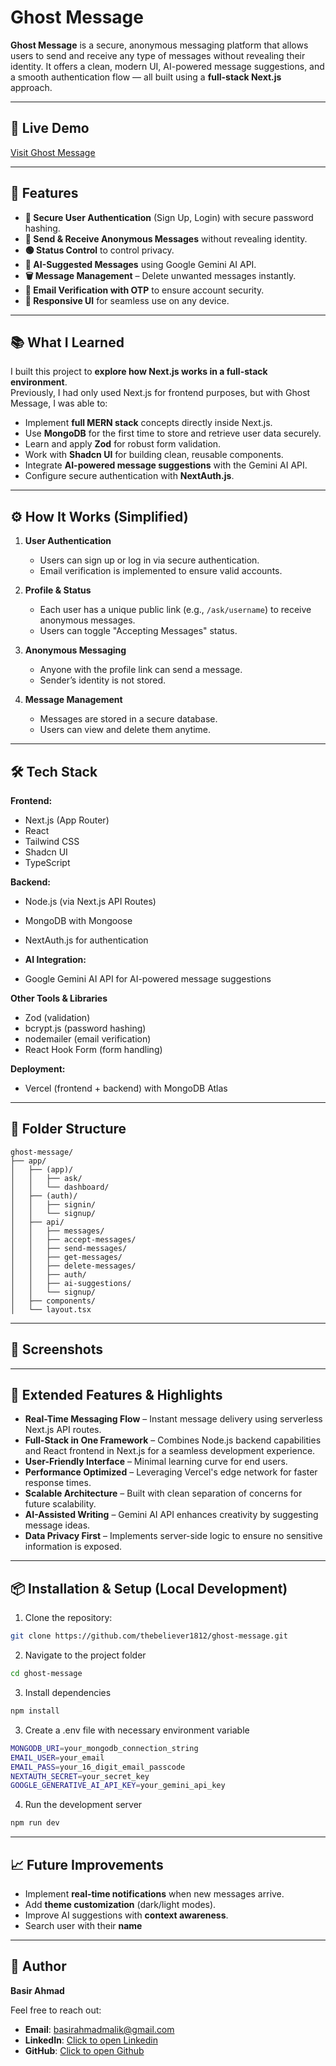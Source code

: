 # Ghost Message

**Ghost Message** is a secure, anonymous messaging platform that allows users to send and receive any type of  messages without revealing their identity. It offers a clean, modern UI, AI-powered message suggestions, and a smooth authentication flow — all built using a **full-stack Next.js** approach.

---

## 🚀 Live Demo
[Visit Ghost Message](https://ghost-message-eta.vercel.app)

---

## 📌 Features

- **🔐 Secure User Authentication** (Sign Up, Login) with secure password hashing.
- **📩 Send & Receive Anonymous Messages** without revealing identity.
- **🟢 Status Control** to control privacy.
- **🤖 AI-Suggested Messages** using Google Gemini AI API.
- **🗑️ Message Management** – Delete unwanted messages instantly.
- **📧 Email Verification with OTP** to ensure account security.
- **📱 Responsive UI** for seamless use on any device.

---

## 📚 What I Learned

I built this project to **explore how Next.js works in a full-stack environment**.  
Previously, I had only used Next.js for frontend purposes, but with Ghost Message, I was able to:

- Implement **full MERN stack** concepts directly inside Next.js.
- Use **MongoDB** for the first time to store and retrieve user data securely.
- Learn and apply **Zod** for robust form validation.
- Work with **Shadcn UI** for building clean, reusable components.
- Integrate **AI-powered message suggestions** with the Gemini AI API.
- Configure secure authentication with **NextAuth.js**.

---

## ⚙️ How It Works (Simplified)

1. **User Authentication**
   - Users can sign up or log in via secure authentication.
   - Email verification is implemented to ensure valid accounts.

2. **Profile & Status**
   - Each user has a unique public link (e.g., `/ask/username`) to receive anonymous messages.
   - Users can toggle "Accepting Messages" status.

3. **Anonymous Messaging**
   - Anyone with the profile link can send a message.
   - Sender’s identity is not stored.

4. **Message Management**
   - Messages are stored in a secure database.
   - Users can view and delete them anytime.

---

## 🛠 Tech Stack

**Frontend:**
- Next.js (App Router)
- React
- Tailwind CSS
- Shadcn UI
- TypeScript

**Backend:**
- Node.js (via Next.js API Routes)
- MongoDB with Mongoose
- NextAuth.js for authentication

- **AI Integration:** 
- Google Gemini AI API for AI-powered message suggestions

**Other Tools & Libraries**
- Zod (validation)
- bcrypt.js (password hashing) 
- nodemailer (email verification)
- React Hook Form (form handling)

**Deployment:**
- Vercel (frontend + backend) with MongoDB Atlas

---

## 📂 Folder Structure

```
ghost-message/
├── app/
│   ├── (app)/
│   │   ├── ask/
│   │   └── dashboard/
│   ├── (auth)/
│   │   ├── signin/
│   │   └── signup/
│   ├── api/
│   │   ├── messages/
│   │   ├── accept-messages/
│   │   ├── send-messages/
│   │   ├── get-messages/
│   │   ├── delete-messages/
│   │   ├── auth/
│   │   ├── ai-suggestions/
│   │   └── signup/
│   ├── components/
│   └── layout.tsx
```

---

## 📸 Screenshots

---

## 🌟 Extended Features & Highlights

- **Real-Time Messaging Flow** – Instant message delivery using serverless Next.js API routes.
- **Full-Stack in One Framework** – Combines Node.js backend capabilities and React frontend in Next.js for a seamless development experience.
- **User-Friendly Interface** – Minimal learning curve for end users.
- **Performance Optimized** – Leveraging Vercel's edge network for faster response times.
- **Scalable Architecture** – Built with clean separation of concerns for future scalability.
- **AI-Assisted Writing** – Gemini AI API enhances creativity by suggesting message ideas.
- **Data Privacy First** – Implements server-side logic to ensure no sensitive information is exposed.

---

## 📦 Installation & Setup (Local Development)


1. Clone the repository:

```bash
git clone https://github.com/thebeliever1812/ghost-message.git
```

2. Navigate to the project folder

```bash
cd ghost-message
```

3. Install dependencies

```bash
npm install
```

3. Create a .env file with necessary environment variable

```bash
MONGODB_URI=your_mongodb_connection_string
EMAIL_USER=your_email
EMAIL_PASS=your_16_digit_email_passcode
NEXTAUTH_SECRET=your_secret_key
GOOGLE_GENERATIVE_AI_API_KEY=your_gemini_api_key
```

4. Run the development server

```bash
npm run dev
```

---

## 📈 Future Improvements

- Implement **real-time notifications** when new messages arrive.
- Add **theme customization** (dark/light modes).
- Improve AI suggestions with **context awareness**.
- Search user with their **name**

---

## 👤 Author

**Basir Ahmad**

Feel free to reach out:

- **Email**: basirahmadmalik@gmail.com
- **LinkedIn**: [Click to open Linkedin](https://www.linkedin.com/in/basir-ahmad-1a5851210)
- **GitHub**: [Click to open Github](https://github.com/thebeliever1812)